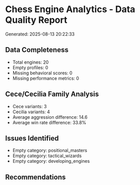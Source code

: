 # Chess Engine Analytics - Data Quality Report
Generated: 2025-08-13 20:22:33

## Data Completeness
- Total engines: 20
- Empty profiles: 0
- Missing behavioral scores: 0
- Missing performance metrics: 0

## Cece/Cecilia Family Analysis
- Cece variants: 3
- Cecilia variants: 4
- Average aggression difference: 14.6
- Average win rate difference: 33.8%

## Issues Identified
- Empty category: positional_masters
- Empty category: tactical_wizards
- Empty category: developing_engines

## Recommendations